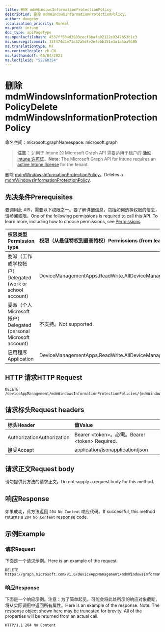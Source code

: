 ```yaml
---
title: 删除 mdmWindowsInformationProtectionPolicy
description: 删除 mdmWindowsInformationProtectionPolicy。
author: dougeby
localization_priority: Normal
ms.prod: intune
doc_type: apiPageType
ms.openlocfilehash: 4537ff504d3983cecf8bafa02122e9247b53b1c3
ms.sourcegitcommit: 13f474d3e71d32a5dfe2efebb351e3a1a5aa9685
ms.translationtype: MT
ms.contentlocale: zh-CN
ms.lasthandoff: 06/04/2021
ms.locfileid: "52760354"
---
```

# <a name="delete-mdmwindowsinformationprotectionpolicy"></a><span data-ttu-id="806e9-103">删除 mdmWindowsInformationProtectionPolicy</span><span class="sxs-lookup"><span data-stu-id="806e9-103">Delete mdmWindowsInformationProtectionPolicy</span></span>

<span data-ttu-id="806e9-104">命名空间：microsoft.graph</span><span class="sxs-lookup"><span data-stu-id="806e9-104">Namespace: microsoft.graph</span></span>

> <span data-ttu-id="806e9-105">**注意：** 适用于 Intune 的 Microsoft Graph API 需要适用于租户的 [活动 Intune 许可证](https://go.microsoft.com/fwlink/?linkid=839381)。</span><span class="sxs-lookup"><span data-stu-id="806e9-105">**Note:** The Microsoft Graph API for Intune requires an [active Intune license](https://go.microsoft.com/fwlink/?linkid=839381) for the tenant.</span></span>

<span data-ttu-id="806e9-106">删除 [mdmWindowsInformationProtectionPolicy](../resources/intune-mam-mdmwindowsinformationprotectionpolicy.md)。</span><span class="sxs-lookup"><span data-stu-id="806e9-106">Deletes a [mdmWindowsInformationProtectionPolicy](../resources/intune-mam-mdmwindowsinformationprotectionpolicy.md).</span></span>

## <a name="prerequisites"></a><span data-ttu-id="806e9-107">先决条件</span><span class="sxs-lookup"><span data-stu-id="806e9-107">Prerequisites</span></span>
<span data-ttu-id="806e9-p101">要调用此 API，需要以下权限之一。要了解详细信息，包括如何选择权限的信息，请参阅[权限](/graph/permissions-reference)。</span><span class="sxs-lookup"><span data-stu-id="806e9-p101">One of the following permissions is required to call this API. To learn more, including how to choose permissions, see [Permissions](/graph/permissions-reference).</span></span>

|<span data-ttu-id="806e9-110">权限类型</span><span class="sxs-lookup"><span data-stu-id="806e9-110">Permission type</span></span>|<span data-ttu-id="806e9-111">权限（从最低特权到最高特权）</span><span class="sxs-lookup"><span data-stu-id="806e9-111">Permissions (from least to most privileged)</span></span>|
|:---|:---|
|<span data-ttu-id="806e9-112">委派（工作或学校帐户）</span><span class="sxs-lookup"><span data-stu-id="806e9-112">Delegated (work or school account)</span></span>|<span data-ttu-id="806e9-113">DeviceManagementApps.ReadWrite.All</span><span class="sxs-lookup"><span data-stu-id="806e9-113">DeviceManagementApps.ReadWrite.All</span></span>|
|<span data-ttu-id="806e9-114">委派（个人 Microsoft 帐户）</span><span class="sxs-lookup"><span data-stu-id="806e9-114">Delegated (personal Microsoft account)</span></span>|<span data-ttu-id="806e9-115">不支持。</span><span class="sxs-lookup"><span data-stu-id="806e9-115">Not supported.</span></span>|
|<span data-ttu-id="806e9-116">应用程序</span><span class="sxs-lookup"><span data-stu-id="806e9-116">Application</span></span>|<span data-ttu-id="806e9-117">DeviceManagementApps.ReadWrite.All</span><span class="sxs-lookup"><span data-stu-id="806e9-117">DeviceManagementApps.ReadWrite.All</span></span>|

## <a name="http-request"></a><span data-ttu-id="806e9-118">HTTP 请求</span><span class="sxs-lookup"><span data-stu-id="806e9-118">HTTP Request</span></span>
<!-- {
  "blockType": "ignored"
}
-->
``` http
DELETE /deviceAppManagement/mdmWindowsInformationProtectionPolicies/{mdmWindowsInformationProtectionPolicyId}
```

## <a name="request-headers"></a><span data-ttu-id="806e9-119">请求标头</span><span class="sxs-lookup"><span data-stu-id="806e9-119">Request headers</span></span>
|<span data-ttu-id="806e9-120">标头</span><span class="sxs-lookup"><span data-stu-id="806e9-120">Header</span></span>|<span data-ttu-id="806e9-121">值</span><span class="sxs-lookup"><span data-stu-id="806e9-121">Value</span></span>|
|:---|:---|
|<span data-ttu-id="806e9-122">Authorization</span><span class="sxs-lookup"><span data-stu-id="806e9-122">Authorization</span></span>|<span data-ttu-id="806e9-123">Bearer &lt;token&gt;。必需。</span><span class="sxs-lookup"><span data-stu-id="806e9-123">Bearer &lt;token&gt; Required.</span></span>|
|<span data-ttu-id="806e9-124">接受</span><span class="sxs-lookup"><span data-stu-id="806e9-124">Accept</span></span>|<span data-ttu-id="806e9-125">application/json</span><span class="sxs-lookup"><span data-stu-id="806e9-125">application/json</span></span>|

## <a name="request-body"></a><span data-ttu-id="806e9-126">请求正文</span><span class="sxs-lookup"><span data-stu-id="806e9-126">Request body</span></span>
<span data-ttu-id="806e9-127">请勿提供此方法的请求正文。</span><span class="sxs-lookup"><span data-stu-id="806e9-127">Do not supply a request body for this method.</span></span>

## <a name="response"></a><span data-ttu-id="806e9-128">响应</span><span class="sxs-lookup"><span data-stu-id="806e9-128">Response</span></span>
<span data-ttu-id="806e9-129">如果成功，此方法返回 `204 No Content` 响应代码。</span><span class="sxs-lookup"><span data-stu-id="806e9-129">If successful, this method returns a `204 No Content` response code.</span></span>

## <a name="example"></a><span data-ttu-id="806e9-130">示例</span><span class="sxs-lookup"><span data-stu-id="806e9-130">Example</span></span>

### <a name="request"></a><span data-ttu-id="806e9-131">请求</span><span class="sxs-lookup"><span data-stu-id="806e9-131">Request</span></span>
<span data-ttu-id="806e9-132">下面是一个请求示例。</span><span class="sxs-lookup"><span data-stu-id="806e9-132">Here is an example of the request.</span></span>
``` http
DELETE https://graph.microsoft.com/v1.0/deviceAppManagement/mdmWindowsInformationProtectionPolicies/{mdmWindowsInformationProtectionPolicyId}
```

### <a name="response"></a><span data-ttu-id="806e9-133">响应</span><span class="sxs-lookup"><span data-stu-id="806e9-133">Response</span></span>
<span data-ttu-id="806e9-p102">下面是一个响应示例。注意：为了简单起见，可能会将此处所示的响应对象截断。将从实际调用中返回所有属性。</span><span class="sxs-lookup"><span data-stu-id="806e9-p102">Here is an example of the response. Note: The response object shown here may be truncated for brevity. All of the properties will be returned from an actual call.</span></span>
``` http
HTTP/1.1 204 No Content
```




